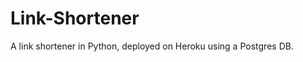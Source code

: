 Link-Shortener
==============

A link shortener in Python, deployed on Heroku using a Postgres DB. 
